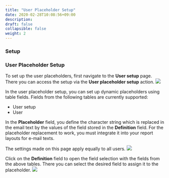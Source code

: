 ```yaml
---
title: "User Placeholder Setup"
date: 2020-02-28T10:08:56+09:00
description: 
draft: false
collapsible: false
weight: 2
---
```

### Setup

### User Placeholder Setup

To set up the user placeholders, first navigate to the **User setup** page.
There you can access the setup via the **User placeholder setup** action.
![](images/apps/Report_Layout_Plus/en-us/app_user_setup.png)

In the user placeholder setup, you can set up dynamic placeholders using table fields.
Fields from the following tables are currently supported:
- User setup
- User

In the **Placeholder** field, you define the character string which is replaced in the email text by the values of the field stored in the **Definition** field.
For the placeholder replacement to work, you must integrate it into your report layouts for e-mail texts.

The settings made on this page apply equally to all users.
![](images/apps/Report_Layout_Plus/en-us/app_user_placeholder_setup.png)

Click on the **Definition** field to open the field selection with the fields from the above tables.
There you can select the desired field to assign it to the placeholder.
![](images/apps/Report_Layout_Plus/en-us/app_user_placeholder_definition.png)